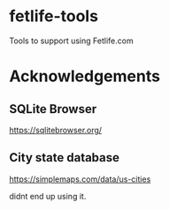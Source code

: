 # fetlife-tools
Tools to support using Fetlife.com


# Acknowledgements

## SQLite Browser

https://sqlitebrowser.org/

## City state database

https://simplemaps.com/data/us-cities

didnt end up using it.